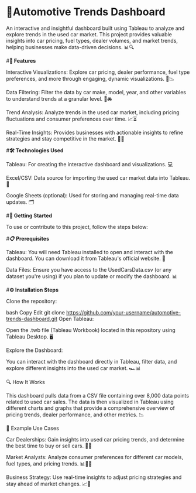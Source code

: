 # **🚗Automotive Trends Dashboard**


An interactive and insightful dashboard built using Tableau to analyze and explore trends in the used car market. This project provides valuable insights into car pricing, fuel types, dealer volumes, and market trends, helping businesses make data-driven decisions. 📊🔍


#**🌟 Features**

Interactive Visualizations: Explore car pricing, dealer performance, fuel type preferences, and more through engaging, dynamic visualizations. 🎨📉

Data Filtering: Filter the data by car make, model, year, and other variables to understand trends at a granular level. 🔎🚘

Trend Analysis: Analyze trends in the used car market, including pricing fluctuations and consumer preferences over time. 📈⏳

Real-Time Insights: Provides businesses with actionable insights to refine strategies and stay competitive in the market. 🏢💡


#**🛠 Technologies Used**

Tableau: For creating the interactive dashboard and visualizations. 💻

Excel/CSV: Data source for importing the used car market data into Tableau. 📂

Google Sheets (optional): Used for storing and managing real-time data updates. 🗂️


#**🚀 Getting Started**

To use or contribute to this project, follow the steps below:


#**📋 Prerequisites**

Tableau: You will need Tableau installed to open and interact with the dashboard. You can download it from Tableau's official website. 🔽

Data Files: Ensure you have access to the UsedCarsData.csv (or any dataset you're using) if you plan to update or modify the dashboard. 📊


#**⚙️ Installation Steps**

Clone the repository:

bash
Copy
Edit
git clone https://github.com/your-username/automotive-trends-dashboard.git
Open Tableau:

Open the .twb file (Tableau Workbook) located in this repository using Tableau Desktop. 🖥️

Explore the Dashboard:

You can interact with the dashboard directly in Tableau, filter data, and explore different insights into the used car market. 🏎️📊


🔍 How It Works

This dashboard pulls data from a CSV file containing over 8,000 data points related to used car sales. The data is then visualized in Tableau using different charts and graphs that provide a comprehensive overview of pricing trends, dealer performance, and other metrics. 📉


💼 Example Use Cases

Car Dealerships: Gain insights into used car pricing trends, and determine the best time to buy or sell cars. 🚙💵

Market Analysts: Analyze consumer preferences for different car models, fuel types, and pricing trends. 📊🧑‍💻

Business Strategy: Use real-time insights to adjust pricing strategies and stay ahead of market changes. 📈📆
